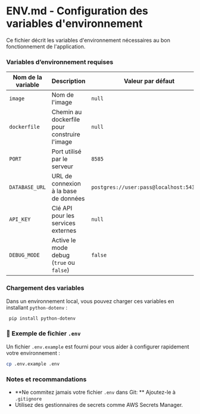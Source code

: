 # ENV.md - Configuration des variables d'environnement

Ce fichier décrit les variables d'environnement nécessaires au bon fonctionnement de l'application.


### Variables d’environnement requises

| Nom de la variable | Description | Valeur par défaut | Obligatoire |
|--------------------|-------------|-------------------|-------------|
| `image`          | Nom de l'image | `null` | Oui |
| `dockerfile`     | Chemin au dockerfile pour construire l'image | `null` | Oui |
| `PORT`           | Port utilisé par le serveur | `8585` |  Oui |
| `DATABASE_URL`   | URL de connexion à la base de données | `postgres://user:pass@localhost:5432/db` |  Oui |
| `API_KEY`        | Clé API pour les services externes | `null` |  Oui |
| `DEBUG_MODE`     | Active le mode debug (`true` ou `false`) | `false` |  Non |


### Chargement des variables

Dans un environnement local, vous pouvez charger ces variables en installant `python-dotenv` :

```bash
 pip install python-dotenv
```

### 📄 Exemple de fichier `.env`

Un fichier `.env.example` est fourni pour vous aider à configurer rapidement votre environnement :

```bash
cp .env.example .env
```

### Notes et recommandations
- **Ne commitez jamais votre fichier `.env` dans Git: ** Ajoutez-le à `.gitignore` 
- Utilisez des gestionnaires de secrets comme AWS Secrets Manager.


